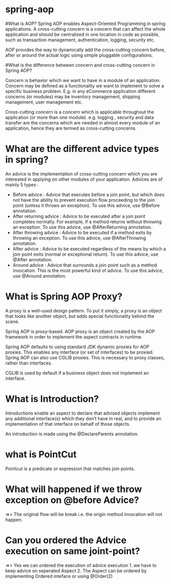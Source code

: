 # spring-aop

#What is AOP?
 Spring AOP enables Aspect-Oriented Programming in spring applications.
 A cross-cutting concern is a concern that can affect the whole application and should be centralized in one location in code as possible, such as transaction management, authentication, logging, security etc.
 
 AOP provides the way to dynamically add the cross-cutting concern before, after or around the actual logic using simple pluggable configurations.
 
#What is the difference between concern and cross-cutting concern in Spring AOP?

Concern is behavior which we want to have in a module of an application. Concern may be defined as a functionality we want to implement to solve a specific business problem. E.g. in any eCommerce application different concerns (or modules) may be inventory management, shipping management, user management etc.

Cross-cutting concern is a concern which is applicable throughout the application (or more than one module). e.g. logging , security and data transfer are the concerns which are needed in almost every module of an application, hence they are termed as cross-cutting concerns.

# What are the different advice types in spring?
An advice is the implementation of cross-cutting concern which you are interested in applying on other modules of your application. Advices are of mainly 5 types :

* Before advice : Advice that executes before a join point, but which does not have the ability to prevent execution flow proceeding to the join point (unless it throws an exception). To use this advice, use @Before annotation.
* After returning advice : Advice to be executed after a join point completes normally. For example, if a method returns without throwing an exception. To use this advice, use @AfterReturning annotation.
* After throwing advice : Advice to be executed if a method exits by throwing an exception. To use this advice, use @AfterThrowing annotation.
* After advice : Advice to be executed regardless of the means by which a join point exits (normal or exceptional return). To use this advice, use @After annotation.
* Around advice : Advice that surrounds a join point such as a method invocation. This is the most powerful kind of advice. To use this advice, use @Around annotation.

# What is Spring AOP Proxy?

A proxy is a well-used design pattern. To put it simply, a proxy is an object that looks like another object, but adds special functionality behind the scene.

Spring AOP is proxy-based. AOP proxy is an object created by the AOP framework in order to implement the aspect contracts in runtime.

Spring AOP defaults to using standard JDK dynamic proxies for AOP proxies. This enables any interface (or set of interfaces) to be proxied. Spring AOP can also use CGLIB proxies. This is necessary to proxy classes, rather than interfaces.

CGLIB is used by default if a business object does not implement an interface.


# What is Introduction?

Introductions enable an aspect to declare that advised objects implement any additional interface(s) which they don’t have in real, and to provide an implementation of that interface on behalf of those objects.

An introduction is made using the @DeclareParents annotation.

# what is PointCut
Pointcut is a predicate or expression that matches join points.

# What will happened if we throw exception on @before Advice?
 =>> The original flow will be break i.e. the origin method invocation will not happen.
 

# Can you ordered the Advice execution on same joint-point?

=>> Yes we can ordered the execution of advice execution
    1. we have to keep advice on seperated Aspect
    2. The Aspect can be ordered by implementing Ordered inteface or using @Order(2)
